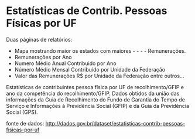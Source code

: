 # Estatísticas de Contrib. Pessoas Físicas por UF

Duas páginas de relatórios:
- Mapa mostrando maior os estados com maiores - - - - Remunerações.
- Remunerações por Ano
- Numero Médio Anual Contribuido por Ano
- Número Médio Mensal Contribuido por Unidade da Federação
- Valor das Remunerações R$ por Unidade da Federação
entre outros...



Estatísticas de contribuintes pessoa física por UF de recolhimento/GFIP e ano da competência do recolhimento/GFIP. Dados obtidos da união das informações da Guia de Recolhimento do Fundo de Garantia do Tempo de Serviço e Informações à Previdência Social (GFIP) e da Guia da Previdência Social (GPS).

fonte de dados: http://dados.gov.br/dataset/estatisticas-contrib-pessoas-fisicas-por-uf